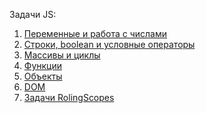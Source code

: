 Задачи JS:

<ol>
  <li><a href="https://github.com/mariakisel/variables-and-numbers-SB">Переменные и работа с числами</a></li>
  <li><a href="https://github.com/mariakisel/string-boolean-conditionals-SB">Строки, boolean и условные операторы</a></li>
  <li><a href="https://github.com/mariakisel/arrays-and-loops-SB">Массивы и циклы</a></li>
  <li><a href="https://github.com/mariakisel/functions-SB">Функции</a></li>
  <li><a href="https://github.com/mariakisel/objects-SB">Объекты</a></li>
  <li><a href="https://github.com/mariakisel/dom-basics-SB">DOM</a></li>
  <li><a href="https://github.com/mariakisel/All-tasks-JS">Задачи RolingScopes</a></li>
</ol>
